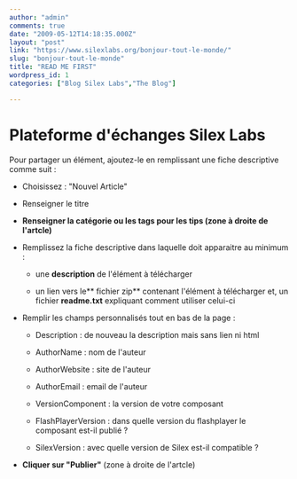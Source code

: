 ```yaml
---
author: "admin"
comments: true
date: "2009-05-12T14:18:35.000Z"
layout: "post"
link: "https://www.silexlabs.org/bonjour-tout-le-monde/"
slug: "bonjour-tout-le-monde"
title: "READ ME FIRST"
wordpress_id: 1
categories: ["Blog Silex Labs","The Blog"]

---
```

# Plateforme d'échanges Silex Labs


Pour partager un élément, ajoutez-le en remplissant une fiche descriptive comme suit :







  * Choisissez : "Nouvel Article"








  * Renseigner le titre




  * **Renseigner la catégorie ou les tags pour les tips (zone à droite de l'artcle)**





  * Remplissez la fiche descriptive dans laquelle doit apparaitre au minimum :


    * une **description** de l'élément à télécharger


    * un lien vers le** fichier zip** contenant l'élément à télécharger et, un fichier **readme.txt** expliquant comment utiliser celui-ci







  * Remplir  les champs personnalisés tout en bas de la page :



    * Description : de nouveau la description mais sans lien ni html


    * AuthorName : nom de l'auteur


    * AuthorWebsite : site de l'auteur


    * AuthorEmail : email de l'auteur


    * VersionComponent : la version de votre composant


    * FlashPlayerVersion : dans quelle version du flashplayer le composant est-il publié ?


    * SilexVersion : avec quelle version de Silex est-il compatible ?







  * **Cliquer sur "Publier"** (zone à droite de l'artcle)



